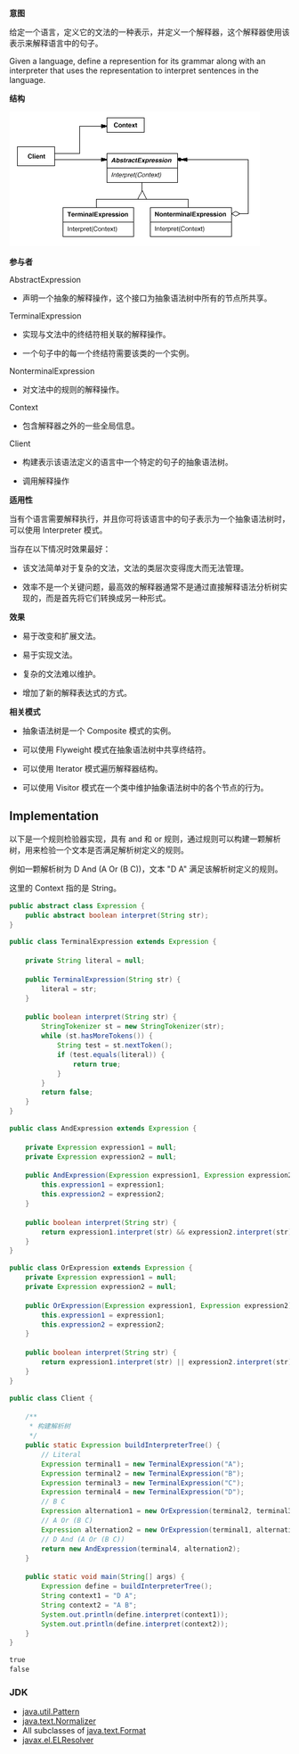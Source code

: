 **意图**

给定一个语言，定义它的文法的一种表示，并定义一个解释器，这个解释器使用该表示来解释语言中的句子。

Given a language, define a represention for its grammar along with an
interpreter that uses the representation to interpret sentences in the language.

**结构**

![152516715319.png](media/a6c50fe1fcfff1a376d34e0af97ace54.png)

**参与者**

AbstractExpression

-   声明一个抽象的解释操作，这个接口为抽象语法树中所有的节点所共享。

TerminalExpression

-   实现与文法中的终结符相关联的解释操作。

-   一个句子中的每一个终结符需要该类的一个实例。

NonterminalExpression

-   对文法中的规则的解释操作。

Context

-   包含解释器之外的一些全局信息。

Client

-   构建表示该语法定义的语言中一个特定的句子的抽象语法树。

-   调用解释操作

**适用性**

当有个语言需要解释执行，并且你可将该语言中的句子表示为一个抽象语法树时，可以使用
Interpreter 模式。

当存在以下情况时效果最好：

-   该文法简单对于复杂的文法，文法的类层次变得庞大而无法管理。

-   效率不是一个关键问题，最高效的解释器通常不是通过直接解释语法分析树实现的，而是首先将它们转换成另一种形式。

**效果**

-   易于改变和扩展文法。

-   易于实现文法。

-   复杂的文法难以维护。

-   增加了新的解释表达式的方式。

**相关模式**

-   抽象语法树是一个 Composite 模式的实例。

-   可以使用 Flyweight 模式在抽象语法树中共享终结符。

-   可以使用 Iterator 模式遍历解释器结构。

-   可以使用 Visitor 模式在一个类中维护抽象语法树中的各个节点的行为。


## Implementation

以下是一个规则检验器实现，具有 and 和 or 规则，通过规则可以构建一颗解析树，用来检验一个文本是否满足解析树定义的规则。

例如一颗解析树为 D And (A Or (B C))，文本 "D A" 满足该解析树定义的规则。

这里的 Context 指的是 String。

```java
public abstract class Expression {
    public abstract boolean interpret(String str);
}
```

```java
public class TerminalExpression extends Expression {

    private String literal = null;

    public TerminalExpression(String str) {
        literal = str;
    }

    public boolean interpret(String str) {
        StringTokenizer st = new StringTokenizer(str);
        while (st.hasMoreTokens()) {
            String test = st.nextToken();
            if (test.equals(literal)) {
                return true;
            }
        }
        return false;
    }
}
```

```java
public class AndExpression extends Expression {

    private Expression expression1 = null;
    private Expression expression2 = null;

    public AndExpression(Expression expression1, Expression expression2) {
        this.expression1 = expression1;
        this.expression2 = expression2;
    }

    public boolean interpret(String str) {
        return expression1.interpret(str) && expression2.interpret(str);
    }
}
```

```java
public class OrExpression extends Expression {
    private Expression expression1 = null;
    private Expression expression2 = null;

    public OrExpression(Expression expression1, Expression expression2) {
        this.expression1 = expression1;
        this.expression2 = expression2;
    }

    public boolean interpret(String str) {
        return expression1.interpret(str) || expression2.interpret(str);
    }
}
```

```java
public class Client {

    /**
     * 构建解析树
     */
    public static Expression buildInterpreterTree() {
        // Literal
        Expression terminal1 = new TerminalExpression("A");
        Expression terminal2 = new TerminalExpression("B");
        Expression terminal3 = new TerminalExpression("C");
        Expression terminal4 = new TerminalExpression("D");
        // B C
        Expression alternation1 = new OrExpression(terminal2, terminal3);
        // A Or (B C)
        Expression alternation2 = new OrExpression(terminal1, alternation1);
        // D And (A Or (B C))
        return new AndExpression(terminal4, alternation2);
    }

    public static void main(String[] args) {
        Expression define = buildInterpreterTree();
        String context1 = "D A";
        String context2 = "A B";
        System.out.println(define.interpret(context1));
        System.out.println(define.interpret(context2));
    }
}
```

```html
true
false
```

### JDK

- [java.util.Pattern](http://docs.oracle.com/javase/8/docs/api/java/util/regex/Pattern.html)
- [java.text.Normalizer](http://docs.oracle.com/javase/8/docs/api/java/text/Normalizer.html)
- All subclasses of [java.text.Format](http://docs.oracle.com/javase/8/docs/api/java/text/Format.html)
- [javax.el.ELResolver](http://docs.oracle.com/javaee/7/api/javax/el/ELResolver.html)
